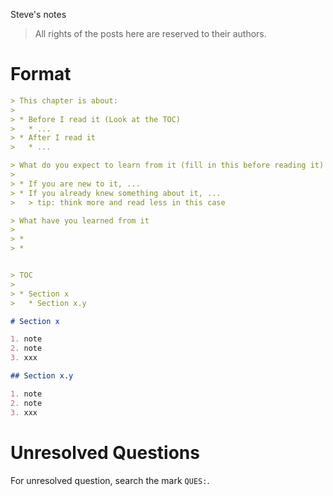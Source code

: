 Steve's notes

> All rights of the posts here are reserved to their authors.

# Format

```md
> This chapter is about:
>
> * Before I read it (Look at the TOC)
>   * ...
> * After I read it
>   * ...

> What do you expect to learn from it (fill in this before reading it)
>
> * If you are new to it, ...
> * If you already knew something about it, ... 
>   > tip: think more and read less in this case

> What have you learned from it
>
> *
> *


> TOC
>
> * Section x
>   * Section x.y

# Section x

1. note
2. note
3. xxx

## Section x.y 

1. note
2. note
3. xxx
```


# Unresolved Questions

For unresolved question, search the mark `QUES:`.